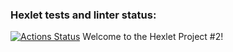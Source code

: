 ### Hexlet tests and linter status:
[![Actions Status](https://github.com/PaulG17/python-project-lvl2/workflows/hexlet-check/badge.svg)](https://github.com/PaulG17/python-project-lvl2/actions)
Welcome to the Hexlet Project #2!